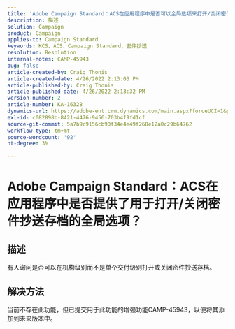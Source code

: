 ```yaml
---
title: 'Adobe Campaign Standard：ACS在应用程序中是否可以全局选项来打开/关闭密件抄送存档？'
description: 描述
solution: Campaign
product: Campaign
applies-to: Campaign Standard
keywords: KCS、ACS、Campaign Standard、密件抄送
resolution: Resolution
internal-notes: CAMP-45943
bug: false
article-created-by: Craig Thonis
article-created-date: 4/26/2022 2:13:03 PM
article-published-by: Craig Thonis
article-published-date: 4/26/2022 2:13:32 PM
version-number: 2
article-number: KA-16328
dynamics-url: https://adobe-ent.crm.dynamics.com/main.aspx?forceUCI=1&pagetype=entityrecord&etn=knowledgearticle&id=5c2173f6-6ac5-ec11-a7b6-0022480a138b
exl-id: c082898b-8421-4476-9456-703b4f9fd1cf
source-git-commit: 5a7b9c9156cb90f34e4e49f268e12a0c29b64762
workflow-type: tm+mt
source-wordcount: '92'
ht-degree: 3%

---
```


# Adobe Campaign Standard：ACS在应用程序中是否提供了用于打开/关闭密件抄送存档的全局选项？

## 描述


有人询问是否可以在机构级别而不是单个交付级别打开或关闭密件抄送存档。


## 解决方法


当前不存在此功能，但已提交用于此功能的增强功能CAMP-45943，以便将其添加到未来版本中。

